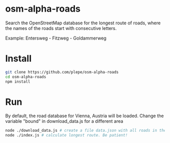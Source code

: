 # osm-alpha-roads
Search the OpenStreetMap database for the longest route of roads, where the names of the roads start with consecutive letters.

Example: Entersweg - Fitzweg - Goldammerweg

# Install
```sh
git clone https://github.com/plepe/osm-alpha-roads
cd osm-alpha-roads
npm install
```

# Run
By default, the road database for Vienna, Austria will be loaded. Change the variable "bound" in download_data.js for a different area

```sh
node ./download_data.js # create a file data.json with all roads in the selected area
node ./index.js # calculate longest route. Be patient!
```
